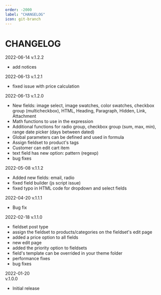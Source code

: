 ```yaml
---
order: -2000
label: "CHANGELOG"
icon: git-branch
---
```

# CHANGELOG

2022-06-14
v.1.2.2

- add notices

2022-06-13
v.1.2.1

- fixed issue with price calculation

2022-06-13
v.1.2.0

- New fields: image select, image swatches, color swatches, checkbox group (multicheckbox), HTML, Heading, Paragraph, Hidden, Link, Attachment
- Math functions to use in the expression
- Additional functions for radio group, checkbox group (sum, max, min), range date picker (days between dated)
- Global parameters can be defined and used in formula
- Assign fieldset to product's tags
- Customer can edit cart item
- text field has new option: pattern (regexp)
- bug fixes

2022-05-08 
v.1.1.2
- Added new fields: email, radio
- fixed field builder (js script issue)
- fixed typo in HTML code for dropdown and select fields

2022-04-20 
v.1.1.1
- Bug fix

2022-02-18
v.1.1.0

- fieldset post type
- assign the fieldset to products/categories on the fieldset's edit page
- added a price option to all fields
- new edit page
- added the priority option to fieldsets
- field's template can be overrided in your theme folder
- performance fixes
- bug fixes

2022-01-20  
v.1.0.0

- Initial release